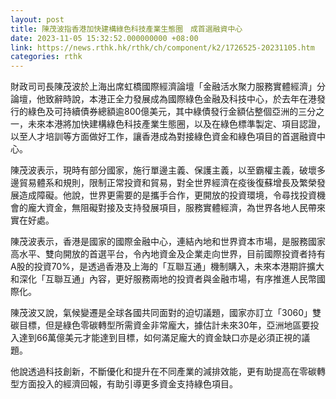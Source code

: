 ```yaml
---
layout: post
title: 陳茂波指香港加快建構綠色科技產業生態圈　成首選融資中心
date: 2023-11-05 15:32:52.000000000 +08:00
link: https://news.rthk.hk/rthk/ch/component/k2/1726525-20231105.htm
categories: rthk
---
```


財政司司長陳茂波於上海出席虹橋國際經濟論壇「金融活水聚力服務實體經濟」分論壇，他致辭時說，本港正全力發展成為國際綠色金融及科技中心，於去年在港發行的綠色及可持續債券總額逾800億美元，其中綠債發行金額佔整個亞洲的三分之一，未來本港將加快建構綠色科技產業生態圈，以及在綠色標準製定、項目認證，以至人才培訓等方面做好工作，讓香港成為對接綠色資金和綠色項目的首選融資中心。

陳茂波表示，現時有部分國家，施行單邊主義、保護主義，以至霸權主義，破壞多邊貿易體系和規則，限制正常投資和貿易，對全世界經濟在疫後復蘇增長及繁榮發展造成障礙。他說，世界更需要的是攜手合作，更開放的投資環境，令尋找投資機會的龐大資金，無阻礙對接及支持發展項目，服務實體經濟，為世界各地人民帶來實在好處。

陳茂波表示，香港是國家的國際金融中心，連結內地和世界資本市場，是服務國家高水平、雙向開放的首選平台，令內地資金及企業走向世界，目前國際投資者持有A股的投資70%，是透過香港及上海的「互聯互通」機制購入，未來本港期許擴大和深化「互聯互通」內容，更好服務兩地的投資者與金融市場，有序推進人民幣國際化。

陳茂波又說，氣候變遷是全球各國共同面對的迫切議題，國家亦訂立「3060」雙碳目標，但是綠色零碳轉型所需資金非常龐大，據估計未來30年，亞洲地區要投入達到66萬億美元才能達到目標，如何滿足龐大的資金缺口亦是必須正視的議題。

他說透過科技創新，不斷優化和提升在不同產業的減排效能，更有助提高在零碳轉型方面投入的經濟回報，有助引導更多資金支持綠色項目。
